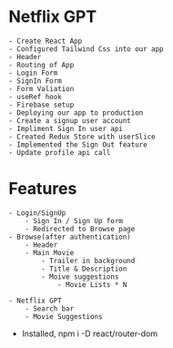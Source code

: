 # Netflix GPT

    - Create React App
    - Configured Tailwind Css into our app
    - Header
    - Routing of App
    - Login Form
    - SignIn Form
    - Form Valiation
    - useRef hook
    - Firebase setup
    - Deploying our app to production
    - Create a signup user account
    - Impliment Sign In user api
    - Created Redux Store with userSlice
    - Implemented the Sign Out feature
    - Update profile api call

    
# Features
    - Login/SignUp
        - Sign In / Sign Up form
        - Redirected to Browse page
    - Browse(after authentication)
        - Header
        - Main Movie
            - Trailer in background
            - Title & Description
            - Moive suggestions
                - Movie Lists * N 

    - Netflix GPT
        - Search bar
        - Movie Suggestions

- Installed, npm i -D react/router-dom 